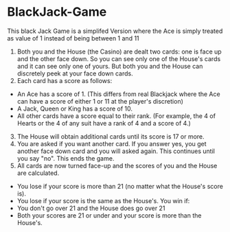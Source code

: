 # BlackJack-Game

This black Jack Game is a simplifed Version where the Ace is simply treated as value of 1 instead of being between 1 and 11


1. Both you and the House (the Casino) are dealt two cards: one is face up and the other face down. So you can see only one of the House's cards and it can see only one of yours. But both you and the House can discretely peek at your face down cards.
2. Each card has a score as follows:
- An Ace has a score of 1. (This differs from real Blackjack where the Ace can have a score of either 1 or 11 at the player's discretion)
- A Jack, Queen or King has a score of 10.
- All other cards have a score equal to their rank. (For example, the 4 of Hearts or the 4 of any suit have a rank of 4 and a score of 4.)
3. The House will obtain additional cards until its score is 17 or more.
4. You are asked if you want another card. If you answer yes, you get another face down card and you will asked again. This continues until you say "no". This ends the game.
5. All cards are now turned face-up and the scores of you and the House are calculated.

* You lose if your score is more than 21 (no matter what the House's score is).
* You lose if your score is the same as the House's.
You win if:
* You don't go over 21 and the House does go over 21
* Both your scores are 21 or under and your score is more than the House's.


